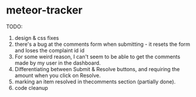 # meteor-tracker
TODO:
1. design & css fixes
2. there's a bug at the comments form when submitting - it resets the form and loses the complaint id id
3. For some weird reason, I can't seem to be able to get the comments made by my user in the dashboard.
4. Differentiating between Submit & Resolve buttons, and requiring the amount when you click on Resolve.
5. marking an item resolved in thecomments section (partially done).
6. code cleanup

